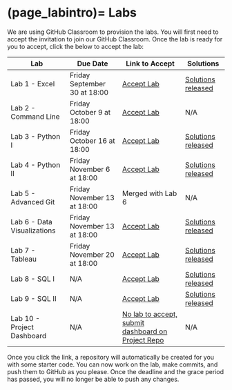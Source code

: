 (page_labintro)=
Labs
=======================

We are using GitHub Classroom to provision the labs. 
You will first need to accept the invitation to join our GitHub Classroom.
Once the lab is ready for you to accept, click the below to accept the lab:

| Lab                         | Due Date                     | Link to Accept                                        | Solutions                                                               |
|-----------------------------|------------------------------|-------------------------------------------------------|-------------------------------------------------------------------------|
| Lab 1 - Excel               | Friday September 30 at 18:00 | [Accept Lab](https://classroom.github.com/a/LT5XhYBO) | [Solutions released](../../lab_solutions/lab1_solution.xlsx)            |
| Lab 2 - Command Line        | Friday October 9 at 18:00    | [Accept Lab](https://classroom.github.com/a/iswUpLNP) | N/A                                                                     |
| Lab 3 - Python I            | Friday October 16 at 18:00   | [Accept Lab](https://classroom.github.com/a/6V9fm8Hj) | [Solutions released](../../lab_solutions/lab3_solutions/lab3_solutions) |
| Lab 4 - Python II           | Friday November 6 at 18:00   | [Accept Lab](https://classroom.github.com/a/TAb2B8d7) | [Solutions released](../../lab_solutions/lab4_solutions/lab4_solutions) |
| Lab 5 - Advanced Git        | Friday November 13 at 18:00  | Merged with Lab 6                                     | N/A                                                                     |
| Lab 6 - Data Visualizations | Friday November 13 at 18:00  | [Accept Lab](https://classroom.github.com/a/kBZ7_9T-) | [Solutions released](../../lab_solutions/lab6_solutions/lab6_solutions) |
| Lab 7 - Tableau             | Friday November 20 at 18:00  | [Accept Lab](https://classroom.github.com/a/IN1wVevb) | [Solutions released](../../lab_solutions/lab6_solutions/lab6_.twb)                                                                    |
| Lab 8 - SQL I               | N/A                          | [Accept Lab](https://classroom.github.com/a/oTAk03Du) | [Solutions released](../../lab_solutions/lab8_solutions/lab8_solutions)                                                                    |
| Lab 9 - SQL II              | N/A                          | [Accept Lab](https://classroom.github.com/a/82qj64Bn) | [Solutions released](../../lab_solutions/lab9_solutions/lab9_solutions)                                                                   |
| Lab 10 - Project Dashboard  | N/A                          | [No lab to accept, submit dashboard on Project Repo](week12/lab10.md)    | N/A                                                                    |

Once you click the link, a repository will automatically be created for you with some starter code.
You can now work on the lab, make commits, and push them to GitHub as you please. 
Once the deadline and the grace period has passed, you will no longer be able to push any changes.